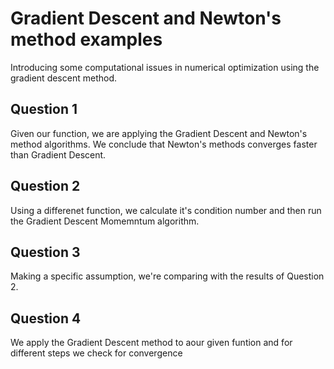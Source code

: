 # Gradient Descent and Newton's method examples

Introducing some computational issues in numerical optimization using the gradient descent method.

## Question 1

Given our function, we are applying the Gradient Descent and Newton's method algorithms. We conclude that Newton's methods converges faster than Gradient Descent.

## Question 2

Using a differenet function, we calculate it's condition number and then run the Gradient Descent Momemntum algorithm. 

## Question 3

Making a specific assumption, we're comparing with the results of Question 2.

## Question 4

We apply the Gradient Descent method to aour given funtion and for different steps we check for convergence
